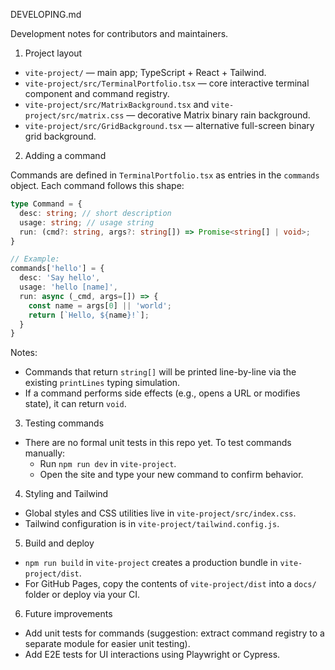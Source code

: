 DEVELOPING.md

Development notes for contributors and maintainers.

1) Project layout

- `vite-project/` — main app; TypeScript + React + Tailwind.
- `vite-project/src/TerminalPortfolio.tsx` — core interactive terminal component and command registry.
- `vite-project/src/MatrixBackground.tsx` and `vite-project/src/matrix.css` — decorative Matrix binary rain background.
- `vite-project/src/GridBackground.tsx` — alternative full-screen binary grid background.

2) Adding a command

Commands are defined in `TerminalPortfolio.tsx` as entries in the `commands` object. Each command follows this shape:

```ts
type Command = {
  desc: string; // short description
  usage: string; // usage string
  run: (cmd?: string, args?: string[]) => Promise<string[] | void>;
}

// Example:
commands['hello'] = {
  desc: 'Say hello',
  usage: 'hello [name]',
  run: async (_cmd, args=[]) => {
    const name = args[0] || 'world';
    return [`Hello, ${name}!`];
  }
}
```

Notes:
- Commands that return `string[]` will be printed line-by-line via the existing `printLines` typing simulation.
- If a command performs side effects (e.g., opens a URL or modifies state), it can return `void`.

3) Testing commands

- There are no formal unit tests in this repo yet. To test commands manually:
  - Run `npm run dev` in `vite-project`.
  - Open the site and type your new command to confirm behavior.

4) Styling and Tailwind

- Global styles and CSS utilities live in `vite-project/src/index.css`.
- Tailwind configuration is in `vite-project/tailwind.config.js`.

5) Build and deploy

- `npm run build` in `vite-project` creates a production bundle in `vite-project/dist`.
- For GitHub Pages, copy the contents of `vite-project/dist` into a `docs/` folder or deploy via your CI.

6) Future improvements

- Add unit tests for commands (suggestion: extract command registry to a separate module for easier unit testing).
- Add E2E tests for UI interactions using Playwright or Cypress.
